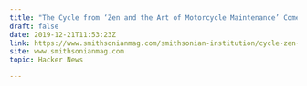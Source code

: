 ```yaml
---
title: "The Cycle from ‘Zen and the Art of Motorcycle Maintenance’ Comes to Smithsonian"
draft: false
date: 2019-12-21T11:53:23Z
link: https://www.smithsonianmag.com/smithsonian-institution/cycle-zen-art-and-motorcycle-maintenance-comes-smithsonian-180973836/?utm_medium=RSS&utm_source=hune
site: www.smithsonianmag.com
topic: Hacker News  

---
```


